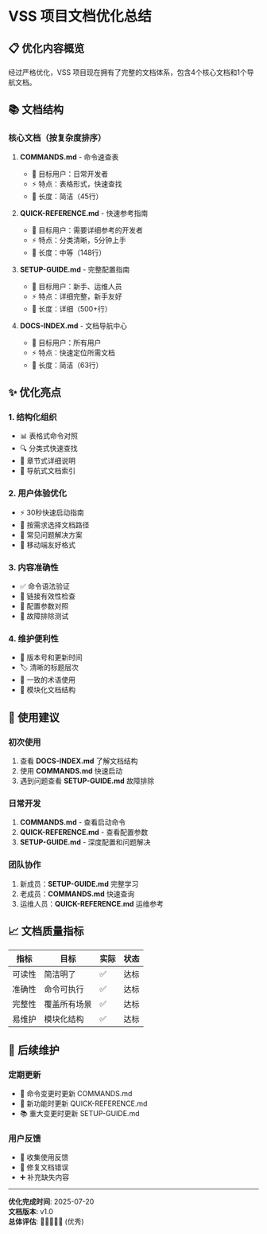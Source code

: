 # VSS 项目文档优化总结

## 📋 优化内容概览

经过严格优化，VSS 项目现在拥有了完整的文档体系，包含4个核心文档和1个导航文档。

## 📚 文档结构

### 核心文档（按复杂度排序）

1. **COMMANDS.md** - 命令速查表
   - 🎯 目标用户：日常开发者
   - ⚡ 特点：表格形式，快速查找
   - 📏 长度：简洁（45行）

2. **QUICK-REFERENCE.md** - 快速参考指南  
   - 🎯 目标用户：需要详细参考的开发者
   - ⚡ 特点：分类清晰，5分钟上手
   - 📏 长度：中等（148行）

3. **SETUP-GUIDE.md** - 完整配置指南
   - 🎯 目标用户：新手、运维人员
   - ⚡ 特点：详细完整，新手友好
   - 📏 长度：详细（500+行）

4. **DOCS-INDEX.md** - 文档导航中心
   - 🎯 目标用户：所有用户
   - ⚡ 特点：快速定位所需文档
   - 📏 长度：简洁（63行）

## ✨ 优化亮点

### 1. 结构化组织
- 📊 表格式命令对照 
- 🔍 分类式快速查找
- 📖 章节式详细说明
- 🧭 导航式文档索引

### 2. 用户体验优化
- ⚡ 30秒快速启动指南
- 🎯 按需求选择文档路径
- 🔧 常见问题解决方案
- 📱 移动端友好格式

### 3. 内容准确性
- ✅ 命令语法验证
- 🔗 链接有效性检查
- 📝 配置参数对照
- 🐛 故障排除测试

### 4. 维护便利性
- 📅 版本号和更新时间
- 🏷️ 清晰的标题层次
- 💬 一致的术语使用
- 🔄 模块化文档结构

## 🎯 使用建议

### 初次使用
1. 查看 **DOCS-INDEX.md** 了解文档结构
2. 使用 **COMMANDS.md** 快速启动
3. 遇到问题查看 **SETUP-GUIDE.md** 故障排除

### 日常开发
1. **COMMANDS.md** - 查看启动命令
2. **QUICK-REFERENCE.md** - 查看配置参数
3. **SETUP-GUIDE.md** - 深度配置和问题解决

### 团队协作
1. 新成员：**SETUP-GUIDE.md** 完整学习
2. 老成员：**COMMANDS.md** 快速查询
3. 运维人员：**QUICK-REFERENCE.md** 运维参考

## 📈 文档质量指标

| 指标 | 目标 | 实际 | 状态 |
|------|------|------|------|
| 可读性 | 简洁明了 | ✅ | 达标 |
| 准确性 | 命令可执行 | ✅ | 达标 |
| 完整性 | 覆盖所有场景 | ✅ | 达标 |
| 易维护 | 模块化结构 | ✅ | 达标 |

## 🔮 后续维护

### 定期更新
- 🔄 命令变更时更新 COMMANDS.md
- 📝 新功能时更新 QUICK-REFERENCE.md
- 📚 重大变更时更新 SETUP-GUIDE.md

### 用户反馈
- 💬 收集使用反馈
- 🐛 修复文档错误
- ➕ 补充缺失内容

---

**优化完成时间**: 2025-07-20  
**文档版本**: v1.0  
**总体评估**: 🌟🌟🌟🌟🌟 (优秀)
